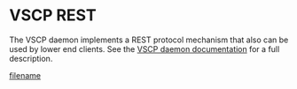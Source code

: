 # VSCP REST

The VSCP daemon implements a REST protocol mechanism that also can be used by lower end clients. See the [VSCP daemon documentation](https://www.vscp.org/docs/vscpd/doku.php?id=vscp_daemon_vscp_daemon_rest_interface) for a full description.



[filename](./bottom_copyright.md ':include')
